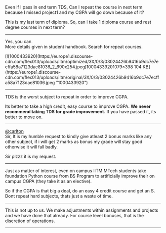 Even if I pass in end term TDS, Can I repeat the course in next term because I
missed project1 and my CGPA will go down because of it?

This is my last term of diploma. So, can I take 1 diploma course and rest
degree courses in next term?



---

Yes, you can.  
More details given in student handbook. Search for repeat courses.

[![1000433920](https://europe1.discourse-
cdn.com/flex013/uploads/iitm/optimized/3X/0/3/03024426b9416b9dc7e7ecffa58a7123dae81036_2_690x254.jpeg)10004339201079×398
104 KB](https://europe1.discourse-
cdn.com/flex013/uploads/iitm/original/3X/0/3/03024426b9416b9dc7e7ecffa58a7123dae81036.jpeg
"1000433920")



---

TDS is the worst subject to repeat in order to improve CGPA.

Its better to take a high credit, easy course to improve CGPA. **We never
recommend taking TDS for grade improvement.** If you have passed it, its
better to move on.



---

[@carlton](/u/carlton)  
Sir, It is my humble request to kindly give atleast 2 bonus marks like any
other subject, if i will get 2 marks as bonus my grade will stay good
otherwise it will fall badly.

Sir plzzz it is my request.



---

Just as matter of interest, even on campus IITM MTech students take foundation
Python course from BS Program to artificially improve their on campus CGPA
(they take it as an elective).

So if the CGPA is that big a deal, do an easy 4 credit course and get an S.
Dont repeat hard subjects, thats just a waste of time.



---

This is not up to us. We make adjustments within assignments and projects and
we have done that already. For course level bonuses, that is the discretion of
operations.



---

